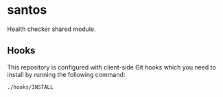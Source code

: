 # santos

Health checker shared module.

## Hooks

This repository is configured with client-side Git hooks which you need to install by running the following command:

```bash
./hooks/INSTALL
```
